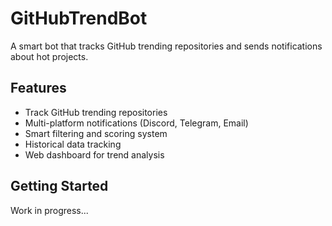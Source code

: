# GitHubTrendBot

A smart bot that tracks GitHub trending repositories and sends notifications about hot projects.

## Features

- Track GitHub trending repositories
- Multi-platform notifications (Discord, Telegram, Email)
- Smart filtering and scoring system
- Historical data tracking
- Web dashboard for trend analysis

## Getting Started

Work in progress...